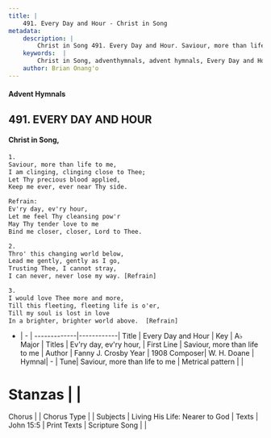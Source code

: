 ```yaml
---
title: |
    491. Every Day and Hour - Christ in Song
metadata:
    description: |
        Christ in Song 491. Every Day and Hour. Saviour, more than life to me, I am clinging, clinging close to Thee; Let Thy precious blood applied, Keep me ever, ever near Thy side. 
    keywords:  |
        Christ in Song, adventhymnals, advent hymnals, Every Day and Hour, Saviour, more than life to me. Ev'ry day, ev'ry hour,
    author: Brian Onang'o
---
```


#### Advent Hymnals
## 491. EVERY DAY AND HOUR
####  Christ in Song,

```txt
1.
Saviour, more than life to me,
I am clinging, clinging close to Thee;
Let Thy precious blood applied,
Keep me ever, ever near Thy side.

Refrain:
Ev'ry day, ev'ry hour,
Let me feel Thy cleansing pow'r
May Thy tender love to me 
Bind me closer, closer, Lord to Thee.

2.
Thro' this changing world below,
Lead me gently, gently as I go,
Trusting Thee, I cannot stray,
I can never, never lose my way. [Refrain]

3.
I would love Thee more and more,
Till this fleeting, fleeting life is o'er,
Till my soul is lost in love 
In a brighter, brighter world above.  [Refrain]

```

- |   -  |
-------------|------------|
Title | Every Day and Hour |
Key | A♭ Major |
Titles | Ev'ry day, ev'ry hour, |
First Line | Saviour, more than life to me |
Author | Fanny J. Crosby
Year | 1908
Composer| W. H. Doane |
Hymnal|  - |
Tune| Saviour, more than life to me |
Metrical pattern | |
# Stanzas |  |
Chorus |  |
Chorus Type |  |
Subjects | Living His Life: Nearer to God |
Texts | John 15:5 |
Print Texts | 
Scripture Song |  |
    
